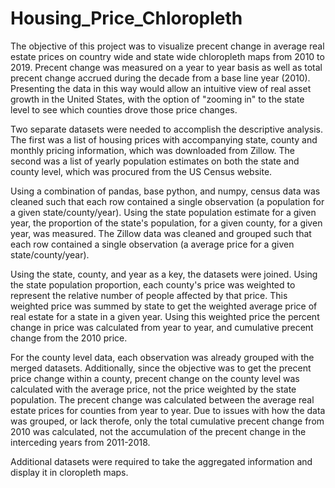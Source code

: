 # Housing_Price_Chloropleth

The objective of this project was to visualize precent change in average real estate prices on country wide and state wide chloropleth maps from 2010 to 2019. Precent change was measured on a year to year basis as well as total precent change accrued during the decade from a base line year (2010). Presenting the data in this way would allow an intuitive view of real asset growth in the United States, with the option of "zooming in" to the state level to see which counties drove those price changes.

Two separate datasets were needed to accomplish the descriptive analysis. The first was a list of housing prices with accompanying state, county and monthly pricing information, which was downloaded from Zillow. The second was a list of yearly population estimates on both the state and county level, which was procured from the US Census website. 

Using a combination of pandas, base python, and numpy, census data was cleaned such that each row contained a single observation (a population for a given state/county/year). Using the state population estimate for a given year, the proportion of the state's population, for a given county, for a given year, was measured. The Zillow data was cleaned and grouped such that each row contained a single observation (a average price for a given state/county/year). 

Using the state, county, and year as a key, the datasets were joined. Using the state population proportion, each county's price was weighted to represent the relative number of people affected by that price. This weighted price was summed by state to get the weighted average price of real estate for a state in a given year. Using this weighted price the percent change in price was calculated from year to year, and cumulative precent change from the 2010 price.

For the county level data, each observation was already grouped with the merged datasets. Additionally, since the objective was to get the precent price change within a county, precent change on the county level was calculated with the average price, not the price weighted by the state population. The precent change was calculated between the average real estate prices for counties from year to year. Due to issues with how the data was grouped, or lack therofe, only the total cumulative precent change from 2010 was calculated, not the accumulation of the precent change in the interceding years from 2011-2018.

Additional datasets were required to take the aggregated information and display it in cloropleth maps.